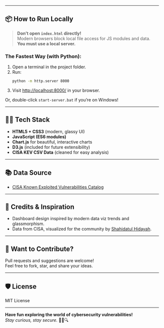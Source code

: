 
---

## 📦 How to Run Locally

> **Don’t open `index.html` directly!**  
> Modern browsers block local file access for JS modules and data.  
> **You must use a local server.**

### The Fastest Way (with Python):

1. Open a terminal in the project folder.
2. Run:
   ```sh
   python -m http.server 8000
   ```
3. Visit [http://localhost:8000/](http://localhost:8000/) in your browser.

Or, double-click `start-server.bat` if you’re on Windows!

---

## 🧑‍💻 Tech Stack

- **HTML5 + CSS3** (modern, glassy UI)
- **JavaScript (ES6 modules)**
- **Chart.js** for beautiful, interactive charts
- **D3.js** (included for future extensibility)
- **CISA KEV CSV Data** (cleaned for easy analysis)

---

## 📚 Data Source

- [CISA Known Exploited Vulnerabilities Catalog](https://www.cisa.gov/known-exploited-vulnerabilities-catalog)

---

## 🎉 Credits & Inspiration

- Dashboard design inspired by modern data viz trends and glassmorphism.
- Data from CISA, visualized for the community by [Shahidatul Hidayah](https://github.com/shahidatulhidayah).

---

## 🦾 Want to Contribute?

Pull requests and suggestions are welcome!  
Feel free to fork, star, and share your ideas.

---

## 🛡️ License

MIT License

---

**Have fun exploring the world of cybersecurity vulnerabilities!**  
*Stay curious, stay secure.* 🕵️‍♂️🔍